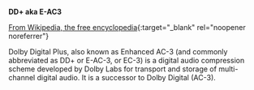 **DD+ aka E-AC3**<br>

[From Wikipedia, the free encyclopedia](https://en.wikipedia.org/wiki/Dolby_Digital_Plus){:target="_blank" rel="noopener noreferrer"}

Dolby Digital Plus, also known as Enhanced AC-3 (and commonly abbreviated as DD+ or E-AC-3, or EC-3) is a digital audio compression scheme developed by Dolby Labs for transport and storage of multi-channel digital audio. It is a successor to Dolby Digital (AC-3).
